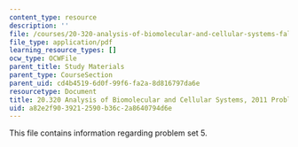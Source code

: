 ```yaml
---
content_type: resource
description: ''
file: /courses/20-320-analysis-of-biomolecular-and-cellular-systems-fall-2012/a82e2f9039212590b36c2a8640794d6e_MIT20_320F12_2011_PS5.pdf
file_type: application/pdf
learning_resource_types: []
ocw_type: OCWFile
parent_title: Study Materials
parent_type: CourseSection
parent_uid: cd4b4519-6d0f-99f6-fa2a-8d816797da6e
resourcetype: Document
title: 20.320 Analysis of Biomolecular and Cellular Systems, 2011 Problem Set 5
uid: a82e2f90-3921-2590-b36c-2a8640794d6e
---
```

This file contains information regarding problem set 5.